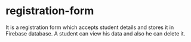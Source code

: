 # registration-form
It is a registration form which accepts student details and stores it in Firebase database.
A student can view his data and also he can delete it.
